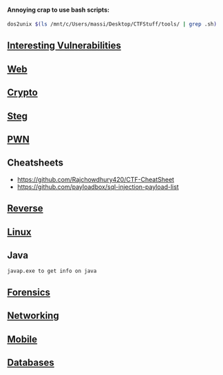 #### Annoying crap to use bash scripts:
```bash
dos2unix $(ls /mnt/c/Users/massi/Desktop/CTFStuff/tools/ | grep .sh)
```

## [Interesting Vulnerabilities](TheGoodStuff/VULN_LIST.md)

## [Web](TheGoodStuff/Web.md)

## [Crypto](TheGoodStuff/Crypto.md)

## [Steg](TheGoodStuff/STEG.md)

## [PWN](TheGoodStuff/PWN.md)

## Cheatsheets
- https://github.com/Rajchowdhury420/CTF-CheatSheet
- https://github.com/payloadbox/sql-injection-payload-list 

## [Reverse](TheGoodStuff/Reverse.md)

## [Linux](TheGoodStuff/Linux.md)
## Java

    javap.exe to get info on java

## [Forensics](TheGoodStuff/Forensics.md)

## [Networking](TheGoodStuff/Networking.md)

## [Mobile](TheGoodStuff/Mobile.md)

## [Databases](TheGoodStuff/Databases.md)
